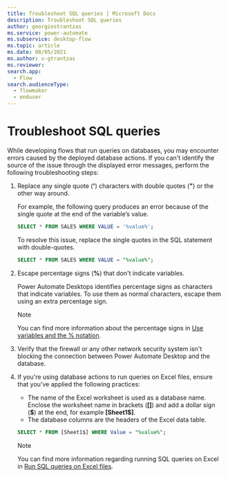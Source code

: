 ```yaml
---
title: Troubleshoot SQL queries | Microsoft Docs
description: Troubleshoot SQL queries
author: georgiostrantzas
ms.service: power-automate
ms.subservice: desktop-flow
ms.topic: article
ms.date: 08/05/2021
ms.author: v-gtrantzas
ms.reviewer:
search.app: 
  - Flow
search.audienceType: 
  - flowmaker
  - enduser
---
```


# Troubleshoot SQL queries

While developing flows that run queries on databases, you may encounter errors caused by the deployed database actions. If you can't identify the source of the issue through the displayed error messages, perform the following troubleshooting steps:

1. Replace any single quote (**'**) characters with double quotes (**"**) or the other way around. 

    For example, the following query produces an error because of the single quote at the end of the variable’s value. 

    ``` SQL
    SELECT * FROM SALES WHERE VALUE = '%value%'; 
    ```
    To resolve this issue, replace the single quotes in the SQL statement with double-quotes.

    ``` SQL
    SELECT * FROM SALES WHERE VALUE = "%value%"; 
    ```

1. Escape percentage signs (**%**) that don't indicate variables.

    Power Automate Desktops identifies percentage signs as characters that indicate variables. To use them as normal characters, escape them using an extra percentage sign. 
    
    > [!NOTE]
    > You can find more information about the percentage signs in [Use variables and the % notation](../variable-manipulation.md).

1. Verify that the firewall or any other network security system isn't blocking the connection between Power Automate Desktop and the database. 

1. If you're using database actions to run queries on Excel files, ensure that you've applied the following practices:
    
    - The name of the Excel worksheet is used as a database name. Enclose the worksheet name in brackets (**\[\]**) and add a dollar sign (**\$**) at the end, for example **\[Sheet1$\]**. 
    - The database columns are the headers of the Excel data table. 

    ``` SQL
    SELECT * FROM [Sheet1$] WHERE Value = "%value%"; 
    ```

    > [!NOTE]
    > You can find more information regarding running SQL queries on Excel in [Run SQL queries on Excel files](sql-queries-excel.md).

